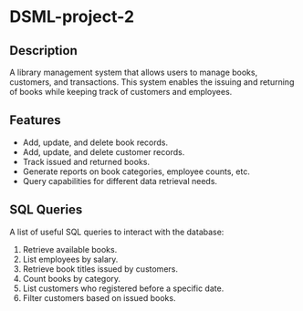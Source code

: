# DSML-project-2
## Description  
A library management system that allows users to manage books, customers, and transactions. This system enables the issuing and returning of books while keeping track of customers and employees.  

## Features  
- Add, update, and delete book records.  
- Add, update, and delete customer records.  
- Track issued and returned books.  
- Generate reports on book categories, employee counts, etc.  
- Query capabilities for different data retrieval needs.

## SQL Queries  
A list of useful SQL queries to interact with the database:  
1. Retrieve available books.  
2. List employees by salary.  
3. Retrieve book titles issued by customers.  
4. Count books by category.  
5. List customers who registered before a specific date.  
6. Filter customers based on issued books.  
